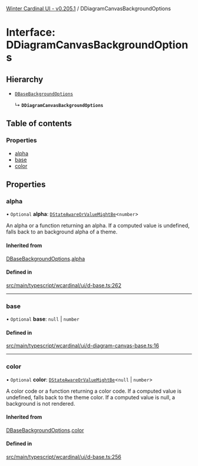 [Winter Cardinal UI - v0.205.1](../index.md) / DDiagramCanvasBackgroundOptions

# Interface: DDiagramCanvasBackgroundOptions

## Hierarchy

- [`DBaseBackgroundOptions`](DBaseBackgroundOptions.md)

  ↳ **`DDiagramCanvasBackgroundOptions`**

## Table of contents

### Properties

- [alpha](DDiagramCanvasBackgroundOptions.md#alpha)
- [base](DDiagramCanvasBackgroundOptions.md#base)
- [color](DDiagramCanvasBackgroundOptions.md#color)

## Properties

### alpha

• `Optional` **alpha**: [`DStateAwareOrValueMightBe`](../index.md#dstateawareorvaluemightbe)<`number`\>

An alpha or a function returning an alpha.
If a computed value is undefined, falls back to an background alpha of a theme.

#### Inherited from

[DBaseBackgroundOptions](DBaseBackgroundOptions.md).[alpha](DBaseBackgroundOptions.md#alpha)

#### Defined in

[src/main/typescript/wcardinal/ui/d-base.ts:262](https://github.com/winter-cardinal/winter-cardinal-ui/blob/v0.205.1/src/main/typescript/wcardinal/ui/d-base.ts#L262)

___

### base

• `Optional` **base**: ``null`` \| `number`

#### Defined in

[src/main/typescript/wcardinal/ui/d-diagram-canvas-base.ts:16](https://github.com/winter-cardinal/winter-cardinal-ui/blob/v0.205.1/src/main/typescript/wcardinal/ui/d-diagram-canvas-base.ts#L16)

___

### color

• `Optional` **color**: [`DStateAwareOrValueMightBe`](../index.md#dstateawareorvaluemightbe)<``null`` \| `number`\>

A color code or a function returning a color code.
If a computed value is undefined, falls back to the theme color.
If a computed value is null, a background is not rendered.

#### Inherited from

[DBaseBackgroundOptions](DBaseBackgroundOptions.md).[color](DBaseBackgroundOptions.md#color)

#### Defined in

[src/main/typescript/wcardinal/ui/d-base.ts:256](https://github.com/winter-cardinal/winter-cardinal-ui/blob/v0.205.1/src/main/typescript/wcardinal/ui/d-base.ts#L256)
